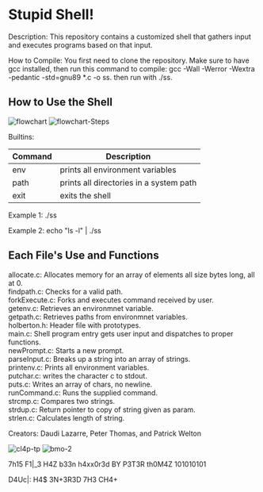 # Stupid Shell!

Description: This repository contains a customized shell that gathers input and executes programs based on that input.

How to Compile: You first need to clone the repository. Make sure to have gcc installed, then run this command to compile:
gcc -Wall -Werror -Wextra -pedantic -std=gnu89 *.c -o ss.
then run with ./ss.

## How to Use the Shell
![flowchart](https://user-images.githubusercontent.com/77690147/131719095-e2efc422-70bb-4824-81e9-7238f2866c16.jpg) ![flowchart-Steps](https://user-images.githubusercontent.com/77690147/131720545-c26ba281-1e26-460e-b6f6-e169f3193d16.jpg)

Builtins:

| Command | Description |
| ------ | ------ |
| env | prints all environment variables |
| path | prints all directories in a system path |
| exit | exits the shell |
 
Example 1: ./ss

Example 2: echo "ls -l" | ./ss

## Each File's Use and Functions

allocate.c: Allocates memory for an array of elements all size bytes long, all at 0.   
findpath.c: Checks for a valid path.  
forkExecute.c: Forks and executes command received by user.  
getenv.c: Retrieves an environmnet variable.  
getpath.c: Retrieves paths from environmnet variables.  
holberton.h: Header file with prototypes.  
main.c: Shell program entry gets user input and dispatches to proper functions.  
newPrompt.c: Starts a new prompt.  
parseInput.c: Breaks up a string into an array of strings.  
printenv.c: Prints all environment variables.  
putchar.c: writes the character c to stdout.  
puts.c: Writes an array of chars, no newline.   
runCommand.c: Runs the supplied command.  
strcmp.c: Compares two strings.   
strdup.c: Return pointer to copy of string given as param.  
strlen.c: Calculates length of string.    

Creators: Daudi Lazarre, Peter Thomas, and Patrick Welton

![cl4p-tp](https://user-images.githubusercontent.com/77690147/131721445-ebf9d4e3-a47d-4fcc-b1f5-5cf4054f26ef.jpg) ![bmo-2](https://user-images.githubusercontent.com/77690147/131721457-2fbf8879-9291-4b6a-9833-63cecd75263e.jpg)

7h15 F1|_3 H4Z b33n h4xx0r3d BY P3T3R th0M4Z 101010101

D4Uc|: H4$ 3N+3R3D 7H3 CH4+

